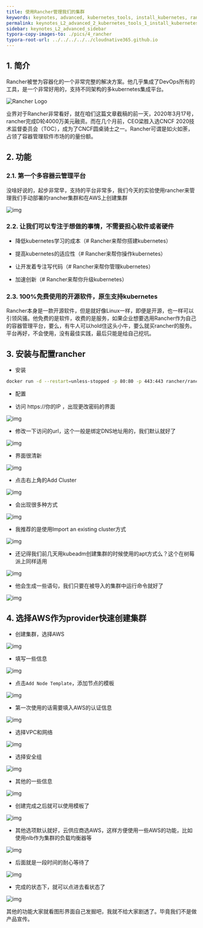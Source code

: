 ```yaml
---
title: 使用Rancher管理我们的集群
keywords: keynotes, advanced, kubernetes_tools, install_kubernetes, ranche
permalink: keynotes_L2_advanced_2_kubernetes_tools_1_install_kubernetes_4_rancher.html
sidebar: keynotes_L2_advanced_sidebar
typora-copy-images-to: ./pics/4_rancher
typora-root-url: ../../../../../cloudnative365.github.io
---
```




## 1. 简介

Rancher被誉为容器化的一个非常完整的解决方案。他几乎集成了DevOps所有的工具，是一个非常好用的，支持不同架构的多kubernetes集成平台。

![Rancher Logo](/pages/keynotes/L2_advanced/2_kubernetes_tools/1_install_kubernetes/pics/4_rancher/rancher-logo-horiz-color.png)

业界对于Rancher非常看好，就在咱们这篇文章截稿的前一天，2020年3月17号，rancher完成D轮4000万美元融资。而在几个月前，CEO梁胜入选CNCF 2020技术监督委员会（TOC），成为了CNCF圆桌骑士之一。Rancher可谓是如火如荼，占领了容器管理软件市场的的量份额。



## 2. 功能

### 2.1. 第一个多容器云管理平台

没啥好说的，起步非常早，支持的平台非常多，我们今天的实验使用rancher来管理我们手动部署的rancher集群和在AWS上创建集群

![img](/pages/keynotes/L2_advanced/2_kubernetes_tools/1_install_kubernetes/pics/4_rancher/screen2-thumbnail.svg)

### 2.2. 让我们可以专注于想做的事情，不需要担心软件或者硬件

+ 降低kubernetes学习的成本（# Rancher来帮你搭建kubernetes）

+ 提高kubernetes的适应性（# Rancher来帮你操作kubernetes）

+ 让开发着专注写代码（# Rancher来帮你管理kubernetes）

+ 加速创新（# Rancher来帮你升级kubernetes）

### 2.3. 100%免费使用的开源软件，原生支持kubernetes

Rancher本身是一款开源软件，但是就好像Linux一样，即便是开源，也一样可以引领风骚。他免费的是软件，收费的是服务，如果企业想要选用Rancher作为自己的容器管理平台，要么，有牛人可以hold住这头小牛，要么就买rancher的服务。平台再好，不会使用，没有最佳实践，最后只能是给自己挖坑。

## 3. 安装与配置rancher
+ 安装
``` bash
docker run -d --restart=unless-stopped -p 80:80 -p 443:443 rancher/rancher:latest
```
+ 配置

+ 访问 https://你的IP ，出现更改密码的界面

![img](/pages/keynotes/L2_advanced/2_kubernetes_tools/1_install_kubernetes/pics/4_rancher/2222971f8e2c62a347e1201584675924.png)

+ 修改一下访问的url，这个一般是绑定DNS地址用的，我们默认就好了

![img](/pages/keynotes/L2_advanced/2_kubernetes_tools/1_install_kubernetes/pics/4_rancher/22279f246d0eb877a600a01584675900.png)

+ 界面很清新

![img](/pages/keynotes/L2_advanced/2_kubernetes_tools/1_install_kubernetes/pics/4_rancher/222beb66fcdb52323f11601584675997.png)

+ 点击右上角的Add Cluster

![img](/pages/keynotes/L2_advanced/2_kubernetes_tools/1_install_kubernetes/pics/4_rancher/222784b060f5140cff4b101584676012.png)

+ 会出现很多种方式

![img](/pages/keynotes/L2_advanced/2_kubernetes_tools/1_install_kubernetes/pics/4_rancher/2225f60535b4bd66a902301584676030.png)

+ 我推荐的是使用Import an existing cluster方式

![img](/pages/keynotes/L2_advanced/2_kubernetes_tools/1_install_kubernetes/pics/4_rancher/222806558c6f3bc47759801584676057.png)

+ 还记得我们前几天用kubeadm创建集群的时候使用的apt方式么？这个在树莓派上同样适用

![img](/pages/keynotes/L2_advanced/2_kubernetes_tools/1_install_kubernetes/pics/4_rancher/222485f8af7c4f4d66f9301584676090.png)

+ 他会生成一些语句，我们只要在被导入的集群中运行命令就好了

![img](/pages/keynotes/L2_advanced/2_kubernetes_tools/1_install_kubernetes/pics/4_rancher/222bb554ec600be5143d001584676094.png)

## 4. 选择AWS作为provider快速创建集群

+ 创建集群，选择AWS

![img](/pages/keynotes/L2_advanced/2_kubernetes_tools/1_install_kubernetes/pics/4_rancher/222a0c7fb2a181f85335e01584676380.png)

+ 填写一些信息

![img](/pages/keynotes/L2_advanced/2_kubernetes_tools/1_install_kubernetes/pics/4_rancher/222841979c6940b0ba38901584676858.png)

+ 点击`Add Node Template`，添加节点的模板

![img](/pages/keynotes/L2_advanced/2_kubernetes_tools/1_install_kubernetes/pics/4_rancher/22257b57203122012a83101584688457.png)

+ 第一次使用的话需要填入AWS的认证信息

![img](/pages/keynotes/L2_advanced/2_kubernetes_tools/1_install_kubernetes/pics/4_rancher/2223eb57203122012a83101584688652.png)

+ 选择VPC和网络

![img](/pages/keynotes/L2_advanced/2_kubernetes_tools/1_install_kubernetes/pics/4_rancher/222ca2d72f2e0bc64267601584688790.png)

+ 选择安全组

![img](/pages/keynotes/L2_advanced/2_kubernetes_tools/1_install_kubernetes/pics/4_rancher/22211da2a3c54f2cdcd8101584688818.png)

+ 其他的一些信息

![img](/pages/keynotes/L2_advanced/2_kubernetes_tools/1_install_kubernetes/pics/4_rancher/222713bb9ffac58de4fb101584688982.png)

+ 创建完成之后就可以使用模板了

![img](/pages/keynotes/L2_advanced/2_kubernetes_tools/1_install_kubernetes/pics/4_rancher/22289060dd95943d4ca0101584689078.png)

+ 其他选项默认就好，云供应商选AWS，这样方便使用一些AWS的功能，比如使用nlb作为集群的负载均衡器等

![img](/pages/keynotes/L2_advanced/2_kubernetes_tools/1_install_kubernetes/pics/4_rancher/222415dec83d923b6ba5101584689203.png)

+ 后面就是一段时间的耐心等待了

![img](/pages/keynotes/L2_advanced/2_kubernetes_tools/1_install_kubernetes/pics/4_rancher/222b7af706dfe7f48dae801584689252.png)

+ 完成的状态下，就可以点进去看状态了

![img](/pages/keynotes/L2_advanced/2_kubernetes_tools/1_install_kubernetes/pics/4_rancher/22272247fe6d39d4beb0401584697776.png)

其他的功能大家就看图形界面自己发掘吧，我就不给大家剧透了。毕竟我们不是做产品宣传。